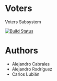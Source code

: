Voters
======

Voters Subsystem

[![Build Status](https://travis-ci.org/Arquisoft/voters_i1b.svg?branch=master)](https://travis-ci.org/Arquisoft/voters_i1b)

Authors
=======
* Alejandro Cabrales
* Alejandro Rodríguez
* Carlos Lubián




